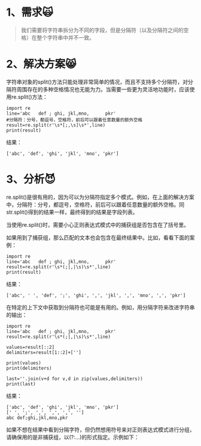 # 1、需求🙀

> 我们需要将字符串拆分为不同的字段，但是分隔符（以及分隔符之间的空格）在整个字符串中并不一致。

# 2、解决方案😸

字符串对象的split\(\)方法只能处理非常简单的情况，而且不支持多个分隔符，对分隔符周围存在的多种空格情况也无能为力。当需要一些更为灵活地功能时，应该使用re.split\(\)方法：

```
import re
line='abc   def ; ghi, jkl,mno,      pkr'
#分隔符：分号，都逗号，空格符，前后可以跟着任意数量的额外空格
result=re.split(r'\s*[;,\s]\s*',line)
print(result)
```

结果：

```
['abc', 'def', 'ghi', 'jkl', 'mno', 'pkr']
```

# 3、分析😈

re.split\(\)是很有用的，因为可以为分隔符指定多个模式。例如，在上面的解决方案中，分隔符：分号，都逗号，空格符，前后可以跟着任意数量的额外空格。同str.split\(\)得到的结果一样，最终得到的结果是字段列表。

当使用re.split\(\)时，需要小心正则表达式模式中的捕获组是否包含在了括号里。

如果用到了捕获组，那么匹配的文本也会包含在最终结果中。比如，看看下面的案例：

```
import re
line='abc   def ; ghi, jkl,mno,      pkr'
result=re.split(r'\s*(;|,|\s)\s*',line)
print(result)
```

结果：

```
['abc', ' ', 'def', ';', 'ghi', ',', 'jkl', ',', 'mno', ',', 'pkr']
```

在特定的上下文中获取到分隔符也可能是有用的。例如，用分隔字符来改进字符串的输出：

```
import re
line='abc   def ; ghi, jkl,mno,      pkr'
result=re.split(r'\s*(;|,|\s)\s*',line)

values=result[::2]
delimiters=result[1::2]+['']

print(values)
print(delimiters)

last=''.join(v+d for v,d in zip(values,delimiters))
print(last)
```

结果：

```
['abc', 'def', 'ghi', 'jkl', 'mno', 'pkr']
[' ', ';', ',', ',', ',', '']
abc def;ghi,jkl,mno,pkr
```

如果不想在结果中看到分隔字符，但仍然想用符号来对正则表达式模式进行分组，请确保用的是非捕获组，以\(?:...\)的形式指定。示例如下：

```

```

